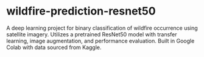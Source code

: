 # wildfire-prediction-resnet50
A deep learning project for binary classification of wildfire occurrence using satellite imagery. Utilizes a pretrained ResNet50 model with transfer learning, image augmentation, and performance evaluation. Built in Google Colab with data sourced from Kaggle.
